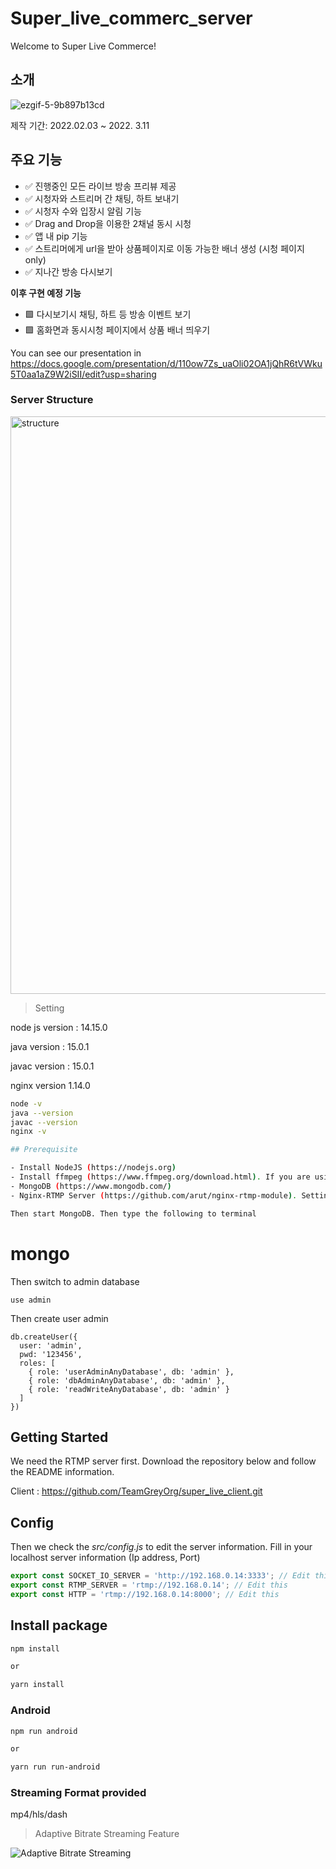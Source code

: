 # Super_live_commerc_server
Welcome to Super Live Commerce! 

## 소개
![ezgif-5-9b897b13cd](https://user-images.githubusercontent.com/49712957/158364719-392452d9-88cb-4af2-9408-caf9b30dc89d.gif)

제작 기간: 2022.02.03 ~ 2022. 3.11
## 주요 기능
- ✅  진행중인 모든 라이브 방송 프리뷰 제공
- ✅  시청자와 스트리머 간 채팅, 하트 보내기
- ✅  시청자 수와 입장시 알림 기능
- ✅  Drag and Drop을 이용한 2채널 동시 시청
- ✅  앱 내 pip 기능
- ✅  스트리머에게 url을 받아 상품페이지로 이동 가능한 배너 생성 (시청 페이지 only)
- ✅  지나간 방송 다시보기

**이후 구현 예정 기능**
- 🟩  다시보기시 채팅, 하트 등 방송 이벤트 보기
- 🟩  홈화면과 동시시청 페이지에서 상품 배너 띄우기

You can see our presentation in 
https://docs.google.com/presentation/d/110ow7Zs_uaOli02OA1jQhR6tVWku5T0aa1aZ9W2iSII/edit?usp=sharing

### Server Structure


<img width="924" alt="structure" src="https://user-images.githubusercontent.com/52844717/158049078-3754f482-ad6e-49e9-8ed3-96be9ee6cee2.png">

>Setting

node js version : 14.15.0


java version : 15.0.1


javac version : 15.0.1


nginx version 1.14.0

```bash
node -v
java --version
javac --version
nginx -v

## Prerequisite

- Install NodeJS (https://nodejs.org)
- Install ffmpeg (https://www.ffmpeg.org/download.html). If you are using MacOS just type _brew install ffmpeg_
- MongoDB (https://www.mongodb.com/)
- Nginx-RTMP Server (https://github.com/arut/nginx-rtmp-module). Setting nginx.conf in your '/etc/nginx' directory

Then start MongoDB. Then type the following to terminal

```
# mongo


Then switch to admin database

```
use admin
```

Then create user admin

```
db.createUser({
  user: 'admin',
  pwd: '123456',
  roles: [
    { role: 'userAdminAnyDatabase', db: 'admin' },
    { role: 'dbAdminAnyDatabase', db: 'admin' },
    { role: 'readWriteAnyDatabase', db: 'admin' }
  ]
})
```

## Getting Started

We need the RTMP server first. Download the repository below and follow the README information.

Client : https://github.com/TeamGreyOrg/super_live_client.git

## Config

Then we check the _src/config.js_ to edit the server information. Fill in your localhost server information (Ip address, Port)

```js
export const SOCKET_IO_SERVER = 'http://192.168.0.14:3333'; // Edit this
export const RTMP_SERVER = 'rtmp://192.168.0.14'; // Edit this
export const HTTP = 'rtmp://192.168.0.14:8000'; // Edit this
```

## Install package

```bash
npm install 

or 

yarn install
```

### Android

```bash
npm run android 

or

yarn run run-android
```

### Streaming Format provided 
mp4/hls/dash

> Adaptive Bitrate Streaming Feature

![Adaptive Bitrate Streaming](https://user-images.githubusercontent.com/52844717/158050150-abb4a790-f329-4d94-857e-5a61f799090d.png)
